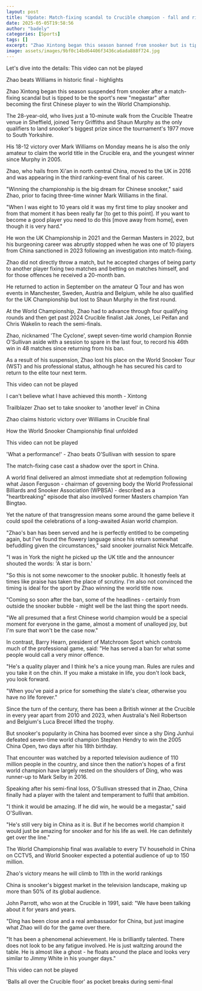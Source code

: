 ```yaml
---
layout: post
title: "Update: Match-fixing scandal to Crucible champion - fall and rise of Zhao"
date: 2025-05-05T19:58:56
author: "badely"
categories: [Sports]
tags: []
excerpt: "Zhao Xintong began this season banned from snooker but is tipped to be the sport's new 'megastar' after becoming the first Chinese player to win the W"
image: assets/images/9bf0c14bd64406f3436ca6ada888f724.jpg
---
```


Let's dive into the details: This video can not be played

Zhao beats Williams in historic final - highlights

Zhao Xintong began this season suspended from snooker after a match-fixing scandal but is tipped to be the sport's new "megastar" after becoming the first Chinese player to win the World Championship.

The 28-year-old, who lives just a 10-minute walk from the Crucible Theatre venue in Sheffield, joined Terry Griffiths and Shaun Murphy as the only qualifiers to land snooker's biggest prize since the tournament's 1977 move to South Yorkshire.

His 18-12 victory over Mark Williams on Monday means he is also the only amateur to claim the world title in the Crucible era, and the youngest winner since Murphy in 2005.

Zhao, who hails from Xi'an in north central China, moved to the UK in 2016 and was appearing in the third ranking-event final of his career.

"Winning the championship is the big dream for Chinese snooker," said Zhao, prior to facing three-time winner Mark Williams in the final.

"When I was eight to 10 years old it was my first time to play snooker and from that moment it has been really far [to get to this point]. If you want to become a good player you need to do this [move away from home], even though it is very hard."

He won the UK Championship in 2021 and the German Masters in 2022, but his burgeoning career was abruptly stopped when he was one of 10 players from China sanctioned in 2023 following an investigation into match-fixing.

Zhao did not directly throw a match, but he accepted charges of being party to another player fixing two matches and betting on matches himself, and for those offences he received a 20-month ban.

He returned to action in September on the amateur Q Tour and has won events in Manchester, Sweden, Austria and Belgium, while he also qualified for the UK Championship but lost to Shaun Murphy in the first round.

At the World Championship, Zhao had to advance through four qualifying rounds and then get past 2024 Crucible finalist Jak Jones, Lei Peifan and Chris Wakelin to reach the semi-finals.

Zhao, nicknamed 'The Cyclone', swept seven-time world champion Ronnie O'Sullivan aside with a session to spare in the last four, to record his 46th win in 48 matches since returning from his ban.

As a result of his suspension, Zhao lost his place on the World Snooker Tour (WST) and his professional status, although he has secured his card to return to the elite tour next term.

This video can not be played

I can't believe what I have achieved this month - Xintong

Trailblazer Zhao set to take snooker to 'another level' in China

Zhao claims historic victory over Williams in Crucible final

How the World Snooker Championship final unfolded

This video can not be played

'What a performance!' - Zhao beats O'Sullivan with session to spare

The match-fixing case cast a shadow over the sport in China.

A world final delivered an almost immediate shot at redemption following what Jason Ferguson - chairman of governing body the World Professional Billiards and Snooker Association (WPBSA) - described as a "heartbreaking" episode that also involved former Masters champion Yan Bingtao.

Yet the nature of that transgression means some around the game believe it could spoil the celebrations of a long-awaited Asian world champion.

"Zhao's ban has been served and he is perfectly entitled to be competing again, but I've found the flowery language since his return somewhat befuddling given the circumstances," said snooker journalist Nick Metcalfe.

"I was in York the night he picked up the UK title and the announcer shouted the words: 'A star is born.'

"So this is not some newcomer to the snooker public. It honestly feels at times like praise has taken the place of scrutiny. I'm also not convinced the timing is ideal for the sport by Zhao winning the world title now.

"Coming so soon after the ban, some of the headlines - certainly from outside the snooker bubble - might well be the last thing the sport needs.

"We all presumed that a first Chinese world champion would be a special moment for everyone in the game, almost a moment of unalloyed joy, but I'm sure that won't be the case now."

In contrast, Barry Hearn, president of Matchroom Sport which controls much of the professional game, said: "He has served a ban for what some people would call a very minor offence.

"He's a quality player and I think he's a nice young man. Rules are rules and you take it on the chin. If you make a mistake in life, you don't look back, you look forward.

"When you've paid a price for something the slate's clear, otherwise you have no life forever."

Since the turn of the century, there has been a British winner at the Crucible in every year apart from 2010 and 2023, when Australia's Neil Robertson and Belgium's Luca Brecel lifted the trophy.

But snooker's popularity in China has boomed ever since a shy Ding Junhui defeated seven-time world champion Stephen Hendry to win the 2005 China Open, two days after his 18th birthday. 

That encounter was watched by a reported television audience of 110 million people in the country, and since then the nation's hopes of a first world champion have largely rested on the shoulders of Ding, who was runner-up to Mark Selby in 2016.

Speaking after his semi-final loss, O'Sullivan stressed that in Zhao, China finally had a player with the talent and temperament to fulfil that ambition.

"I think it would be amazing. If he did win, he would be a megastar," said O'Sullivan.

"He's still very big in China as it is. But if he becomes world champion it would just be amazing for snooker and for his life as well. He can definitely get over the line."

The World Championship final was available to every TV household in China on CCTV5, and World Snooker expected a potential audience of up to 150 million.

Zhao's victory means he will climb to 11th in the world rankings

China is snooker's biggest market in the television landscape, making up more than 50% of its global audience.

John Parrott, who won at the Crucible in 1991, said: "We have been talking about it for years and years.

"Ding has been close and a real ambassador for China, but just imagine what Zhao will do for the game over there.

"It has been a phenomenal achievement. He is brilliantly talented. There does not look to be any fatigue involved. He is just waltzing around the table. He is almost like a ghost - he floats around the place and looks very similar to Jimmy White in his younger days."

This video can not be played

'Balls all over the Crucible floor' as pocket breaks during semi-final


